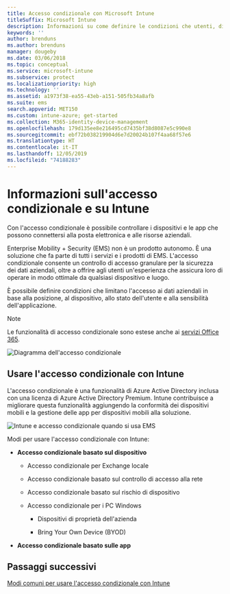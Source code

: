 ```yaml
---
title: Accesso condizionale con Microsoft Intune
titleSuffix: Microsoft Intune
description: Informazioni su come definire le condizioni che utenti, dispositivi e app devono soddisfare per accedere alle risorse aziendali in Microsoft Intune.
keywords: ''
author: brenduns
ms.author: brenduns
manager: dougeby
ms.date: 03/06/2018
ms.topic: conceptual
ms.service: microsoft-intune
ms.subservice: protect
ms.localizationpriority: high
ms.technology: ''
ms.assetid: a1973f38-ea55-43eb-a151-505fb34a8afb
ms.suite: ems
search.appverid: MET150
ms.custom: intune-azure; get-started
ms.collection: M365-identity-device-management
ms.openlocfilehash: 179d135ee8e216495cd7435bf38d8087e5c990e8
ms.sourcegitcommit: ebf72b038219904d6e7d20024b107f4aa68f57e6
ms.translationtype: HT
ms.contentlocale: it-IT
ms.lasthandoff: 12/05/2019
ms.locfileid: "74188283"
---
```

# <a name="learn-about-conditional-access-and-intune"></a>Informazioni sull'accesso condizionale e su Intune

Con l'accesso condizionale è possibile controllare i dispositivi e le app che possono connettersi alla posta elettronica e alle risorse aziendali. 

Enterprise Mobility + Security (EMS) non è un prodotto autonomo. È una soluzione che fa parte di tutti i servizi e i prodotti di EMS. L'accesso condizionale consente un controllo di accesso granulare per la sicurezza dei dati aziendali, oltre a offrire agli utenti un'esperienza che assicura loro di operare in modo ottimale da qualsiasi dispositivo e luogo.

È possibile definire condizioni che limitano l'accesso ai dati aziendali in base alla posizione, al dispositivo, allo stato dell'utente e alla sensibilità dell'applicazione.

> [!NOTE]
> Le funzionalità di accesso condizionale sono estese anche ai [servizi Office 365](https://docs.microsoft.com/office365/enterprise/office-365-client-support-conditional-access).

![Diagramma dell'accesso condizionale](./media/conditional-access/ca-diagram-1.png)

## <a name="use-conditional-access-with-intune"></a>Usare l'accesso condizionale con Intune

L'accesso condizionale è una funzionalità di Azure Active Directory inclusa con una licenza di Azure Active Directory Premium. Intune contribuisce a migliorare questa funzionalità aggiungendo la conformità dei dispositivi mobili e la gestione delle app per dispositivi mobili alla soluzione. 

![Intune e accesso condizionale quando si usa EMS](./media/conditional-access/intune-with-ca-1.png)

Modi per usare l'accesso condizionale con Intune:

- **Accesso condizionale basato sul dispositivo**

  - Accesso condizionale per Exchange locale

  - Accesso condizionale basato sul controllo di accesso alla rete

  - Accesso condizionale basato sul rischio di dispositivo

  - Accesso condizionale per i PC Windows

    - Dispositivi di proprietà dell'azienda

    - Bring Your Own Device (BYOD)

- **Accesso condizionale basato sulle app**

## <a name="next-steps"></a>Passaggi successivi

[Modi comuni per usare l'accesso condizionale con Intune](conditional-access-intune-common-ways-use.md)

